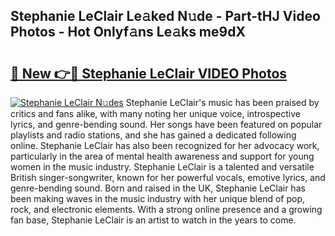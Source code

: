 ## Stephanie LeClair Le𝚊ked N𝚞de - Part-tHJ Video Photos - Hot Onlyf𝚊ns Le𝚊ks me9dX

# <h2><a href="http://ab70503.deff.icu/?id=Stephanie+LeClair">🔗 New 👉🔴 Stephanie LeClair VIDEO Photos</a></h2>

[![Stephanie LeClair N𝚞des](https://i.imgur.com/rIISA9y.gif)](http://ab70503.deff.icu/?id=Stephanie+LeClair)
Stephanie LeClair's music has been praised by critics and fans alike, with many noting her unique voice, introspective lyrics, and genre-bending sound. Her songs have been featured on popular playlists and radio stations, and she has gained a dedicated following online. Stephanie LeClair has also been recognized for her advocacy work, particularly in the area of mental health awareness and support for young women in the music industry. Stephanie LeClair is a talented and versatile British singer-songwriter, known for her powerful vocals, emotive lyrics, and genre-bending sound. Born and raised in the UK, Stephanie LeClair has been making waves in the music industry with her unique blend of pop, rock, and electronic elements. With a strong online presence and a growing fan base, Stephanie LeClair is an artist to watch in the years to come.
